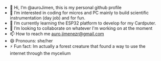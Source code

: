- 👋 Hi, I’m @auroJimen, this is my personal github profile
- 👀 I’m interested in coding for micros and PC mainly to build scientific instrumentation (day job) and for fun.
- 🌱 I’m currently learning the ESP32 platform to develop for my Cardputer.
- 💞️ I’m looking to collaborate on whatever I'm working on at the moment
- 📫 How to reach me auro.jimenezr@gmail.com
- 😄 Pronouns: she/her
- ⚡ Fun fact: Im actually a forest creature that found a way to use the internet through the mycelium

<!---
auroJimen/auroJimen is a ✨ special ✨ repository because its `README.md` (this file) appears on your GitHub profile.
You can click the Preview link to take a look at your changes.
--->
